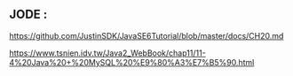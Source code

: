 ## JODE : 


https://github.com/JustinSDK/JavaSE6Tutorial/blob/master/docs/CH20.md

https://www.tsnien.idv.tw/Java2_WebBook/chap11/11-4%20Java%20+%20MySQL%20%E9%80%A3%E7%B5%90.html
